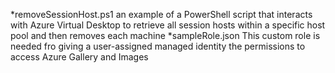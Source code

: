 *removeSessionHost.ps1
    an example of a PowerShell script that interacts with Azure Virtual Desktop to retrieve all session hosts within a specific host pool and then removes each machine
*sampleRole.json
    This custom role is needed fro giving a user-assigned managed identity the permissions to access Azure Gallery and Images
